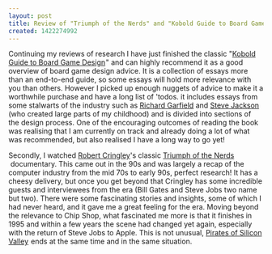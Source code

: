```yaml
---
layout: post
title: Review of "Triumph of the Nerds" and "Kobold Guide to Board Game Design"
created: 1422274992
---
```

<p>Continuing my reviews of research I have just finished the classic&nbsp;&quot;<a href="http://www.amazon.com/gp/product/1936781042/ref=as_li_tl?ie=UTF8&amp;camp=1789&amp;creative=9325&amp;creativeASIN=1936781042&amp;linkCode=as2&amp;tag=gregamamma-20&amp;linkId=VDVDMXBCCS3P2NGS">Kobold Guide to Board Game Design</a><img alt="" border="0" height="1" src="http://ir-na.amazon-adsystem.com/e/ir?t=gregamamma-20&amp;l=as2&amp;o=1&amp;a=1936781042" style="border:none !important; margin:0px !important;" width="1" />&quot; and can highly recommend it as a good overview of board game design advice. It is a collection of essays more than an end-to-end guide, so some essays will hold more relevance with you than others. However I picked up enough nuggets of advice to make it a worthwhile purchase and have a long list of &#39;todos. it includes essays from some stalwarts of the industry such as <a href="http://en.wikipedia.org/wiki/Richard_Garfield" target="_blank">Richard Garfield</a> and <a href="http://en.wikipedia.org/wiki/Steve_Jackson_(US_game_designer)" target="_blank">Steve Jackson</a> (who created large parts of my childhood) and is divided into sections of the design process.&nbsp;<span >One of the encouraging outcomes of reading the book was realising that I am currently on track and already doing a lot of what was recommended, but also realised I have a long way to go yet!</span></p><p>Secondly, I watched <a href="http://en.wikipedia.org/wiki/Robert_X._Cringely" target="_blank">Robert Cringley</a>&#39;s classic&nbsp;<a href="http://www.amazon.com/gp/product/B00006FXQO/ref=as_li_tl?ie=UTF8&amp;camp=1789&amp;creative=9325&amp;creativeASIN=B00006FXQO&amp;linkCode=as2&amp;tag=gregamamma-20&amp;linkId=ZM325WH7XR4LG47D">Triumph of the Nerds</a><img alt="" border="0" height="1" src="http://ir-na.amazon-adsystem.com/e/ir?t=gregamamma-20&amp;l=as2&amp;o=1&amp;a=B00006FXQO" style="border:none !important; margin:0px !important;" width="1" />&nbsp;documentary. This came out in the 90s and was largely a recap of the computer industry from the mid 70s to early 90s, perfect research! It has a cheesy delivery, but once you get beyond that Cringley has some incredible guests and interviewees from the era (Bill Gates and Steve Jobs two name but two). There were some fascinating stories and insights, some of which I had never heard, and it gave me a great feeling for the era. Moving beyond the relevance to Chip Shop, what fascinated me more is that it finishes in 1995 and within a few years the scene had changed yet again, especially with the return of Steve Jobs to Apple. This is not unusual,&nbsp;<a href="http://www.amazon.com/gp/product/B0009NSCS0/ref=as_li_tl?ie=UTF8&amp;camp=1789&amp;creative=9325&amp;creativeASIN=B0009NSCS0&amp;linkCode=as2&amp;tag=gregamamma-20&amp;linkId=W47PD74R76ZHXD3Z">Pirates of Silicon Valley</a><img alt="" border="0" height="1" src="http://ir-na.amazon-adsystem.com/e/ir?t=gregamamma-20&amp;l=as2&amp;o=1&amp;a=B0009NSCS0" style="border:none !important; margin:0px !important;" width="1" />&nbsp;ends at the same time and in the same situation.</p>
